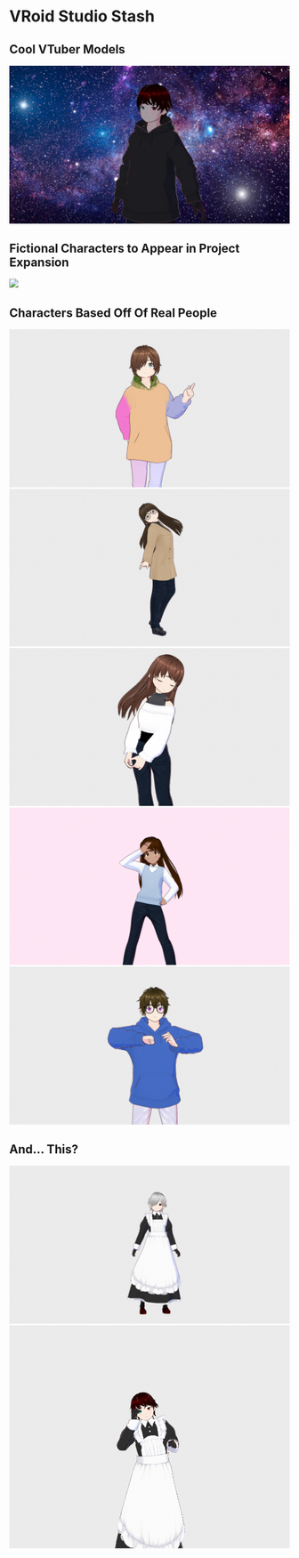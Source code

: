 # VRoid Studio Stash

## Cool VTuber Models
![](https://github.com/SlickFromMars/vroid-stash/blob/main/slick/img/slick_wip.png)
## Fictional Characters to Appear in Project Expansion
![](https://github.com/SlickFromMars/vroid-stash/blob/main/grim/img/grim_dark.png)
## Characters Based Off Of Real People
![](https://github.com/SlickFromMars/vroid-stash/blob/main/alex/img/alex03.png)
![](https://github.com/SlickFromMars/vroid-stash/blob/main/newt/img/newt02.png)
![](https://github.com/SlickFromMars/vroid-stash/blob/main/maddie/img/maddie02.png)
![](https://github.com/SlickFromMars/vroid-stash/blob/main/jazzy/img/jazzy02.png)
![](https://github.com/SlickFromMars/vroid-stash/blob/main/zach/img/zach04.png)

## And... This?
![](https://github.com/SlickFromMars/vroid-stash/blob/main/grim/img/grim_cursed.png)
![](https://github.com/SlickFromMars/vroid-stash/blob/main/slick/img/slick_cursed.png)

